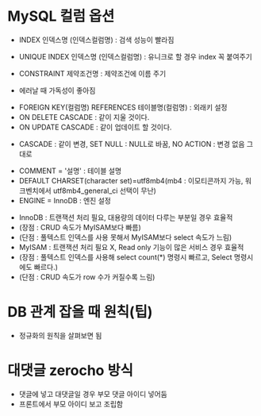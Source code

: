 # MySQL 컬럼 옵션
- INDEX 인덱스명 (인덱스컬럼명) : 검색 성능이 빨라짐
+ UNIQUE INDEX 인덱스명 (인덱스컬럼명) : 유니크로 할 경우 index 꼭 붙여주기
- CONSTRAINT 제약조건명 : 제약조건에 이름 주기
+ 에러날 때 가독성이 좋아짐
- FOREIGN KEY(컬럼명) REFERENCES 테이블명(컬럼명) : 외래키 설정
- ON DELETE CASCADE : 같이 지울 것이다.
- ON UPDATE CASCADE : 같이 업데이트 할 것이다.
+ CASCADE : 같이 변경, SET NULL : NULL로 바꿈, NO ACTION : 변경 없음 그대로

- COMMENT = '설명' : 테이블 설명
- DEFAULT CHARSET(character set)=utf8mb4(mb4 : 이모티콘까지 가능, 워크벤치에서 utf8mb4_general_ci 선택이 무난)
- ENGINE = InnoDB : 엔진 설정
+ InnoDB : 트랜잭션 처리 필요, 대용량의 데이터 다루는 부분일 경우 효율적
+ (장점 : CRUD 속도가 MyISAM보다 빠름)
+ (단점 : 풀텍스트 인덱스를 사용 못해서 MyISAM보다 select 속도가 느림)
+ MyISAM : 트랜잭션 처리 필요 X, Read only 기능이 많은 서비스 경우 효율적
+ (장점 : 풀텍스트 인덱스를 사용해 select count(*) 명령시 빠르고, Select 명령시에도 빠르다.)
+ (단점 : CRUD 속도가 row 수가 커질수록 느림)

# DB 관계 잡을 때 원칙(팁)
- 정규화의 원칙을 살펴보면 됨

# 대댓글 zerocho 방식
- 댓글에 넣고 대댓글일 경우 부모 댓글 아이디 넣어둠
- 프론트에서 부모 아이디 보고 조립함
